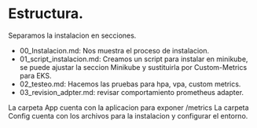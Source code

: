 # Estructura.
Separamos la instalacion en secciones.

- 00_Instalacion.md: Nos muestra el proceso de instalacion.
- 01_script_instalacion.md: Creamos un script para instalar en minikube, se puede ajustar la seccion Minikube y sustituirla por Custom-Metrics para EKS.
- 02_testeo.md: Hacemos las pruebas para hpa, vpa, custom metrics.
- 03_revision_adpter.md: revisar comportamiento prometheus adapter.

La carpeta App cuenta con la aplicacion para exponer /metrics
La carpeta Config cuenta con los archivos para la instalacion y configurar el entorno.